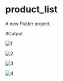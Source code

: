 # product_list

A new Flutter project.

#Output

![1](https://github.com/Israttulin24/flutter_assignment_3/assets/135654667/a10b5910-5639-4ebc-9882-3ec5f9f1d548)

![2](https://github.com/Israttulin24/flutter_assignment_3/assets/135654667/9782891d-e9e9-4475-b01f-452e2bc80a05)

![3](https://github.com/Israttulin24/flutter_assignment_3/assets/135654667/cb6b04b9-529a-455f-9277-70f4f36ca955)

![4](https://github.com/Israttulin24/flutter_assignment_3/assets/135654667/208f8be5-8aa0-4ee4-bf31-502f78a38a92)
